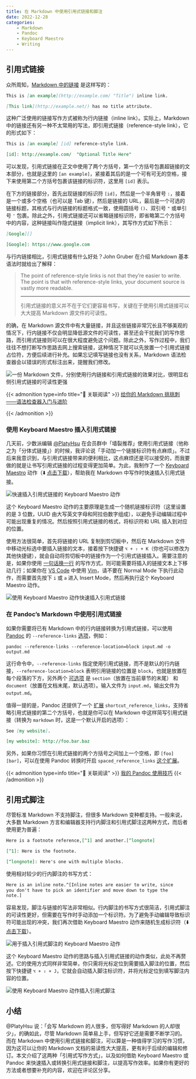 ```yaml
---
title: 在 Markdown 中使用引用式链接和脚注
date: 2022-12-28
categories:
    - Markdown
    - Pandoc
    - Keyboard Maestro
    - Writing
---
```



## 引用式链接

众所周知，[Markdown 中的链接][103] 是这样写的：

[103]: https://daringfireball.net/projects/markdown/syntax#link

```markdown
This is [an example](http://example.com/ "Title") inline link.

[This link](http://example.net/) has no title attribute.
```

这种广泛使用的链接写作方式被称为行内链接（inline link）。实际上，Markdown 中的链接还有另一种不太常用的写法，即引用式链接（reference-style link），它的形式如下：

```markdown
This is [an example] [id] reference-style link.

[id]: http://example.com/  "Optional Title Here"
```

可以发现，引用式链接在正文中使用了两个方括号，第一个方括号包裹超链接的文本部分，也就是这里的 `[an example]`，紧接着其后的是一个可有可无的空格，接下来使用第二个方括号包裹该链接的标识符，这里用 `[id]` 表示。

在下方的链接部分，首先出现链接的标识符 `[id]`，然后是一个半角冒号 `:`，接着是一个或多个空格（也可以是 Tab 键），然后是链接的 URL，最后是一个可选的链接标题，其格式与行内链接的标题格式一致，使用圆括号 `()`、双引号 `"` 或单引号 `'` 包裹。除此之外，引用式链接还可以省略链接标识符，即省略第二个方括号中的内容，这种链接叫作隐式链接（implicit link），其写作方式如下所示：

```markdown
[Google][]

[Google]: https://www.google.com
```

与行内链接相比，引用式链接有什么好处？John Gruber 在介绍 Markdown 基本语法时就给出了解释：

> The point of reference-style links is not that they’re easier to write. The point is that with reference-style links, your document source is vastly more readable.
> 
> ---
> 
> 引用式链接的意义并不在于它们更容易书写，关键在于使用引用式链接可以大大提高 Markdown 源文件的可读性。

的确，在 Markdown 源文件中有大量链接，并且这些链接非常冗长且不够美观的情况下，行内链接不仅会明显降低源文件的可读性，甚至还会干扰我们的写作思路，而引用式链接则可以在很大程度避免这个问题。除此之外，写作过程中，我们往往不想打断写作思路去网上搜索链接，这种情况下就可以先放置一个引用式链接占位符，方便后续进行补充。如果忘记填写链接也没有关系，Markdown 语法检查器会以错误的形式标注出来，提醒我们修改。

![一份 Markdown 文件，分别使用行内链接和引用式链接的效果对比，很明显右侧引用式链接的可读性更强](https://p15.p3.n0.cdn.getcloudapp.com/items/6quNr12n/279a1895-23fb-489e-a65c-9571020b5aaa.png)

{{< admonition type=info title="📖 关联阅读" >}}
[给你的 Markdown 挑挑刺——语法检查器入门与进阶][9F7]

[9F7]: https://sspai.com/prime/story/markdown-linter-a-primer
{{< /admonition >}}

### 使用 Keyboard Maestro 插入引用式链接

几天前，少数派编辑 [\@PlatyHsu][992] 在会员群中「墙裂推荐」使用引用式链接（他称之为「分体式链接」）的时候，我评论说「手动加一个链接标识符有点麻烦」。不过后来我意识到，与引用式链接带来的便利相比，这点麻烦还是可以接受的，而我要做的就是让书写引用式链接的过程变得更加简单。为此，我制作了一个 [Keyboard Maestro][896] 动作（⬇️ [点击下载][165]），帮助我在 Markdown 中写作时快速插入引用式链接。

[992]: https://sspai.com/u/platyhsu/updates

[896]: https://www.keyboardmaestro.com/

[165]: https://p15.p3.n0.cdn.getcloudapp.com/items/OAu2Q1mJ/fc7518c1-b6d8-46cc-973c-776fbbf69cde.kmmacros

![快速插入引用式链接的 Keyboard Maestro 动作](https://p15.p3.n0.cdn.getcloudapp.com/items/qGuZ54WW/1bb4bb6e-3eb7-4f1c-91d9-51deb48e2561.png)

这个 Keyboard Maestro 动作的主要原理是生成一个随机链接标识符（这里设置的是 3 位数，UUID 由大写英文字母和阿拉伯数字组成），以避免手动编辑过程中可能出现重复的情况。然后按照引用式链接的格式，将标识符和 URL 插入到对应的位置。

使用方法很简单，首先将链接的 URL 复制到剪切板中，然后在 Markdown 文件中移动光标选中要插入链接的文本，接着按下快捷键 `⌥ + ⇧ + K`（你也可以修改为其他快捷键），就会自动将剪切板中的链接作为一个引用式链接插入。需要注意的是，如果你使用 [一句话换一行][5A9] 的写作方式，则可能需要将插入的链接文本上下移动几行；如果你在 [VS Code][297] 中使用 [Vim][33B]，请不要在 Normal Mode 下执行此动作，而需要首先按下 `i` 或 `a` 进入 Insert Mode，然后再执行这个 Keyboard Maestro 动作。

[5A9]: https://sspai.com/post/73957

[297]: https://code.visualstudio.com

[33B]: https://www.vim.org

![使用 Keyboard Maestro 动作快速插入引用式链接](https://p15.p3.n0.cdn.getcloudapp.com/items/o0u9Kejw/d81c7dbd-3ea4-491a-bded-d16a63205890.gif)

### 在 Pandoc’s Markdown 中使用引用式链接

如果你需要将已有 Markdown 中的行内链接转换为引用式链接，可以使用 [Pandoc][4F0] 的 `--reference-links` [选项][58C]，例如：

[4F0]: https://pandoc.org

[58C]: https://pandoc.org/MANUAL.html#option--reference-links

```shell
pandoc --reference-links --reference-location=block input.md -o output.md
```

这行命令中，`--reference-links` 指定使用引用式链接，而不是默认的行内链接，`--reference-location=block` 表明引用链接的位置是 `block`，也就是放置在每个段落的下方，另外两个 [可选项][ECC] 是 `section`（放置在当前章节的末尾） 和 `document`（放置在文档末尾，默认选项）。输入文件为 `input.md`，输出文件为 `output.md`。

[ECC]: https://pandoc.org/MANUAL.html#option--reference-location

值得一提的是，Pandoc 还提供了一个 [扩展][DC4] `shortcut_reference_links`，支持省略引用式链接的第二个方括号，也就是你可以在 Markdown 中这样简写引用式链接（转换为 `markdown` 时，这是一个默认开启的选项）：

```markdown
See [my website].

[my website]: http://foo.bar.baz
```

[DC4]: https://pandoc.org/MANUAL.html#extension-shortcut_reference_links

另外，如果你习惯在引用式链接的两个方括号之间加上一个空格，即 `[foo] [bar]`，可以在使用 Pandoc 转换时开启 `spaced_reference_links` [这个扩展][D1A]。

[D1A]: https://pandoc.org/MANUAL.html#extension-spaced_reference_links

{{< admonition type=info title="📖 关联阅读" >}}
[我的 Pandoc 使用技巧](/post/useful-pandoc-tips)
{{< /admonition >}}

## 引用式脚注

尽管标准 Markdown 不支持脚注，但很多 Markdown 变种都支持。一般来说，大多数 Markdown 方言和编辑器支持行内脚注和引用式脚注这两种方式，而后者使用更为普遍：

```markdown
Here is a footnote reference,[^1] and another.[^longnote]

[^1]: Here is the footnote.

[^longnote]: Here's one with multiple blocks.
```

使用相对较少的行内脚注的书写方式：

```markdown
Here is an inline note.^[Inline notes are easier to write, since
you don't have to pick an identifier and move down to type the
note.]
```

容易发现，脚注与链接的写法非常相似。行内脚注的书写方式很简洁，引用式脚注的可读性更好，但需要在写作时手动添加一个标识符。为了避免手动编辑导致标识符可能出现的冲突，我们再次借助 Keyboard Maestro 动作来随机生成标识符（⬇️ [点击下载][9C1]）。

[9C1]: https://p15.p3.n0.cdn.getcloudapp.com/items/JruyDYRv/585c8c91-e0b3-414d-bffc-b3c5b3042d07.kmmacros

![用于插入引用式脚注的 Keyboard Maestro 动作](https://p15.p3.n0.cdn.getcloudapp.com/items/geuOgQmP/c72bc7ec-da35-48d8-a8a9-902127136b11.png)

这个 Keyboard Maestro 动作的思路与插入引用式链接的动作类似，此处不再赘述。它的使用方式同样非常简单，你只需将光标定位到需要插入脚注的位置，然后按下快捷键 `⌥ + ⇧ + J`，它就会自动插入脚注标识符，并将光标定位到填写脚注内容的位置。

![使用 Keyboard Maestro 动作插入引用式脚注](https://p15.p3.n0.cdn.getcloudapp.com/items/nOu1QPW5/0f0e8480-64b1-4185-a514-4ecbb51b7410.gif)

## 小结

\@PlatyHsu 说：「会写 Markdown 的人很多，但写得好 Markdown 的人却很少」，的确如此，尽管 Markdown 简单易上手，但写好它还是需要不断学习的。而在 Markdown 中使用引用式链接和脚注，可以算是一种值得学习的写作习惯，因为这可以让你的 Markdown 文档的易读性大大提高，更有利于后续的编辑和修订。本文介绍了这两种「引用式写作方式」，以及如何借助 Keyboard Maestro 或 Pandoc 来快速插入或转换引用式链接和脚注，以提高写作效率。如果你有更好的方法或者想要补充的内容，欢迎在评论区分享。
